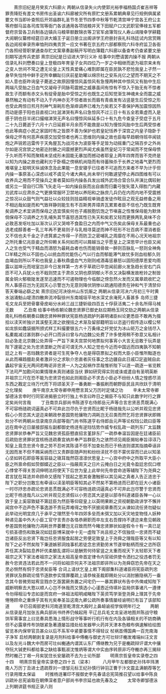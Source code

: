 <!-- { "loadSidebar": true } -->
　　熹宗旧纪是月癸亥六科廊火  两朝从信录失火内使郭光裕李福杨国贞崔吉祥等罪责降贬有差文书房传出圣谕六科廊被灾所有原贮文册系累朝典章见行规例俱属紧要文书当即补查照后开郊庙群礼圣节冬至节四季中秋等节乾清宫坤宁宫各王府公主等府御马监各司库驾等衙门各该通用各项钱粮并天下田赋户口文武职官俸禄五军都督府京营各卫兵制各边镇兵马粮草额数锦衣等卫官军卤簿驾仪人寿山谒陵幸学耕籍大阅朝仪纂修经筵日讲大婚王子诞日册立出阁讲学王府册封丧礼科场廷试内宫赏赐各边阅视审录热审恤刑四夷贡赏一应文书著在京五府六部都察院六科寺府监卫各衙门各照经管职掌通查存贮文案章奏副稿开写明白簿籍六科廊以备查考仍查紧要文册刻期写送传兵吏部  熹宗旧纪是日诏进大学衍义补  给事中刘懋请罢内操不报  两朝从信录礼科刘懋奏曰皇上登极四年育皇子女共四位乃一岁之中相继而逝为祖宗来未有之变人世间不常之遭无论皇上天性真爱痛心难割即属在臣民孰不悲怆我皇上孑然一身早失怙恃中鲜手足所幸麟趾衍庆前星助曜以绵宗社之安系兆亿之望而不期天之不如人意也臣昨询皇子薨逝之故原因慢惊风盖惊风有急慢两种其中惊风又有胎中生后两端凡受胎之日血气交凝母子同脉苟震撼之威暴虽间有惊有不惊入于胎无有不惊者故生子而额有赤文头有绽骨是胎中受惊之形也既生之后知觉渐生神魂未全而震之威暴然触之有动有不动入于内神亦无不惊者故长而眉有青痕发有沾竖是生后受惊之形也受此两惊日煎月剂神气渐耗形色渐瘁调养已难为力矣若又不善保护再加震惊因热而动是感于阳也目直视口吐涎涕哭有声名曰急惊风不过三日十有五全若乘虚而入是感于阴也目半闭口撮缩涕哭无声名曰慢惊风纵延多口十有九危今查皇子受症于五月二十九日薨逝于六月十六日延捱半月余而不能救是以知为慢惊风胎中生后两受惊者也此等病症小民之家固时有之皆原不善为保护也若皇妃恬养于深宫之内皇子隐卧于保母之怀有何恶声疾感交加受惊者也再三思维则内操之故也臣每早趋朝侍班卒闻铳炮之声锐若迅雷传于天角屋瓦为战河水为波臣等手足皆为动摇重门之隔百步之外尚尔如是况宫禁之地密迩肘腋之间震撼更烈声闻尤疾虽然皇妃习于常闻而不觉保母愤于久听而不知而聚精未坚成形未固能无暴加而撼动者耶皇上两年四育而皆不克终是以知为内操之故也藏利刃于卧榻之傍祸机尚隐而有待蓄殃杀于长养之地毒气更烈而难堪皇上聪明天纵诚体念及此果能一息安寝乎已往者不可追而方来者不早为计乎但内操一事原圣心深虑以戒不虞见今诸大典礼尚未举行何敢遽望停止再四图维有可以收养兵之用而不受操兵之害者莫如将内操各兵发出城外武场合营合队并演比偶较射或另立一营自行□陈飞矢走马一如内操自辰而出自酋而归囊弓弢矢潜入得胜门内藏刃武库以应肃杀之气更换常服环卫禁地以养阳和之脉庶几兵仍在内而内地不受震撼之惊况以众鼓气则气益壮以众较技则技益精视单骑虚发徒作眩目之观无益修备之用不相远哉如是而和气致祥静则能生有不百斯男弄璋弄瓦累累者臣不信也乃既生既育矣调养之术宜讲而保母之选宜慎矣何也子甫脱胞饥饱之节嗔喜之性惟保母能为默体倘保母不习调养之方乳哺失其节喜怒违其性已失天和矣若又轻而更换两乳臭味不合必致恶发呕吐加以渐次认识又哭啼不食盈日之内而中气又伤矣此保母关系最重也必选老成醇善者一乳三年再不更易则子与乳相寻莫逆而神不旺形不壮百病不潜消者臣又不信也夫千金之子虑箕裘之传得一子而防卫之密哺乳之周靡在不用心况天地祖宗之所托重亿兆臣妾之所仰赖关系何如而可以屑越当之乎愿皇上之深思早计也臣又闻人之生也受气于精血而酒怒为最耗血者也伤而能销骨故一醉则百脉乱一怒则全神角□羊精之所以不固也心以统血而忧能伤心气以行血而郁能滞气故忧多则血枯郁久则血竭血则所以不和也我皇上春秋鼎盛血气方刚则戒酒毒惩暴怒以固阳德厚恩爱均雨露以滋坤元而培室岂非今日发祥第一方术乎草疏已毕忽闻前廊火发急趋长安右门兵匝不可入兵犹火也不戢则焚主于肃杀又阴也原阴郁火不杀又决裂横发故枪铃之制皆属金铜火郁极陡发遂至迅速而不可遏物理也今临御之傍忽然火发而又属章疏收贮之所人事感召岂为无因天心示警岂为无意则降伏阴惨以疏通阳德贵在钟和气于清禁仰答天眷端必繇之矣  熹宗旧纪河决徐州山东饥赈之  两朝从信录河决六月初三午时黄水汹涌魁山堤溃四散奔流冲裂徐州东南城垣平地水深丈余淹死人畜甚多  岛师三捷毛文龙兵至把骨寨骨皮峪分水岭三战三捷斩级四百五十俘获活夷二十余名所得马械无数
　　乙丑南  给事中杨栋朝论魏忠贤罪已御史赵应期杨玉珂交劾之两朝从信录南礼科杨栋朝奏曰魏忠贤种种罪状宪臣杨涟疏胪列甚明诸臣纠论更悉臣不敢再为掇拾以渎天听独计其溪壑无涯之欲搜括之术渐及留部籍明旨以恣盗行假传造以樱公帑如龙旂如蠢袋据所颁式样工料撮要银五六十万夤缘之奸党仗为冰山钜万之金钱尽入私橐裁减过甚则群小必开口而诉曰曾与内边魏公处费了许多使用稍不弥意又私相计曰必急走北京魏公处弄得一严旨下来夫宫禁何地票拟何事宵小大言无忌敢于玩弄是陛下邃密之处为忠贤垄断之所讵可谓无外人知之觉也今近而中国远而四夷孰不知朝廷之上有一恶珰魏忠贤者是可生死争夺人也是得窃票拟之权而大臣小臣惟所黜逐也从此而襌趋膻赴臭者激非分之求耿介忠直者灰任事之念边疆自此日戚□足盗贼自此蠭起宇宙无光两间若晦讵非忠贤一人为之起祸作祟哉惟祈陛下以涟一疏逐一省览敕下法司严加勘问如果情理未真则诸臣当伏  罪如研究得实则或诛或遣自有圣明英断并祖宗三尺在恐不能为忠贤贷也如此则阁臣必不求去小臣必不纷纷人情之惶惑尽消东西之戡定立待万代而下将颂圣天子一番勇断一番振刷而朝野臣民且共欣跃于清明之化理矣
　　庚午南京太常寺卿申用懋言其父万历时定储之功
　　辛未太常寺卿邹德泳言申时行同官进揭册立时行独上书言曰昨日之揭臣不与知只此数字时行之罪定矣尚何言哉
　　丁丑南京兵部尚书陈道亨右侍郎岳元声等合言忠贤恶贯既满心不可容杨琏疏词逼真必不可弃此岂尽仇于忠贤而比眤于杨琏哉先以公听并观见忠贤假心小劳恣其大逆迩来朝政参差国势抢攘物力凋耗岂无召类而然乞将忠贤罪状即赐处分不听两朝从信录南京兵部等衙门尚书陈道亨右侍郎岳元声等论权珰公疏曰臣等远在南中近日屡接邸报左副都御史杨涟有逆珰怙势作威专权乱政一疏列东厂太监魏忠贤罪状恭奉严旨又见魏忠贤孤臣戆直招言堇辞东厂一疏恭奉温旨因是在廷诸臣前后疏劾忠贤罪状宜核杨涟疏奏宜纳并奉严旨群臣为之骇然顷见阁臣揭帖奉旨谆谆乃知皇上竟念忠贤今昔之劳不忍听其陈请不但不加查处而已于杨涟则谓其指摘牵诬非无因而发不但不赐采纳而已又责群臣随声附和纷纷渎扰不但不蒙优容而已此以知圣心坚如转石即臣等奚容益之瑱耳哉然窃凛凛伏思皇上一心宫中府中之所取平大臣小臣之所禀命假如贽御媟近之臣以一指蔽周天之日片云掩白日之光竟令盈廷忠侃口噤心悸曾不得关苦词伸明法将使天下后世为皇上此举何先帝尝命涟等辅陛下为尧舜之君言犹在耳涟并命顾命又感陛下拔起之恩其奋激触邪以其见闻之真者入告正涟忠于陛下之职分岂敢忘有牵诬以渎圣明臣等知其必不然矣不第杨涟而已即在廷大小诸臣一时尽抒忠赤疏论忠贤恶贯既满必不可容杨涟疏词逼真必不可弃此岂尽讐于忠贤而比昵于杨涟哉凡以公听并观见忠贤假以小劳恣其大逆是以部寺科道诸臣各殚一心以效于皇上奚容致疑不第廷臣为然臣等仰窥皇上以英明果断之资视朝勤政讲学不懈并闻宫中不迩声色不事逸游不贵玩弄难得之物不厌披阅章奏而又从谏如流任贤勿疑似此举动光明宜庶几于承平之理然至今年四郊多垒而未弭又加以天灾地变物怪人妖种种递见虽中外大小臣工官守言责亦各恪恭厥职而卒左支右吾撑持不逮迩来愈见朝政参差国势抢攘物力凋耗世界萎薾岂无召致而然今睹忠贤罪状如是假令十有一真已足亏损圣德伤和致戾况如廷臣博采就中十无一虚陛下尚且拒之不信独信一忠贤而不疑岂诸臣反出忠贤下哉岂任忠贤服食起居之劳便足致皇上于尧舜之理哉臣等又有以知陛下之必不然矣陛下秉道嫉邪洞烛事机若徒念忠贤勤劳末节遂举魁柄而授之恣所窃弄任其决裂姑息养奸优柔酿乱谓将以是酬劳何待宦竖之太重而视天下太轻耶天下者祖宗之天下家法者祖宗之家法太祖高皇帝首定律令内官祗供使令洒扫之役违者罚无赦今忠贤违法若此而不一问将如祖宗何夫不法祖宗即非所以为尧舜窃恐先帝在天之灵必恻然有恫于忠贤矣臣等  合词上请伏乞皇上敕下阁部集科道诸臣将宪臣疏列忠贤罪状及群疏论情节逐款参实情罪覆疏上请恭候圣裁即赐处分以消肘腋隐祸万一垂念其今昔微劳姑宥显戮亦乞亟罢厥务置之间宅仍一一暴其罪状布告中外俾咸知陛下威断明察去大憝以顺人心岂不休哉而又慎选小心谨悫近侍填补监局供事诸凡一遵律令勿得相沿专恣如是而宫府一体祖法昭明咸睹陛下英资笃学渐登尧舜上理其于先帝惓惓顾命之重焕乎其有光矣奉圣旨这南九卿公疏所奏事情屡经谕明已有旨了该部知道
　　辛巳召阁部吏科河南道至乾清宫大殿时上鼻衄谕视学俟明年行之
　　两朝从信录是月加张五典兵部尚书终养仍候起用  平辽总兵毛文龙呈进地图并陈战守粮饷军需事宜上曰览奏具悉海上情形战守等事听行机行有在内及各镇相关的不妨商确但不必露章传布饷银紧急著遵屡旨措处给发器甲火药并天津本色粮布俱速解给绘图留览本内保举官员甚众以后不系军中紧要事情不得轻议  杖祸首傅国典一百充南海子净军  启桢两朝剥复录是月刑科给事中傅櫆与御史方可壮辩讦櫆发难端纠汪文言以及左光斗魏大中而房可壮纠櫆通内谓其认东厂傅继教为兄于是櫆疏辩讦谓大中攘夺阮大铖吏科都给事之缺给事甄淑沈惟炳等谓大中实由序转原非巧夺櫆亦再三揭辩然时櫆己丁艰一月矣犹住长安屡疏不去为士论所鄙
　　明熹宗哲皇帝实录卷之四十四
　明熹宗哲皇帝实录卷之四十五（梁本）
　　八月甲午左都御史孙玮卒玮渭南人万历丁丑进士遗疏荐刘一璟邹元标王纪孙慎行钟羽正曹于汴文震孟满朝荐等乞行录用赠太保谥
　　时推杨涟署印不报御史李先春请总宪简推召望以给事中陈良训疏补总宪谕取在朝俸深者意户部尚书李宗延也故先春及之
　　太常寺卿邹德泳上列朝讲筵书规正录八则

